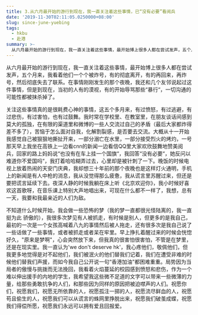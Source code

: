 ```yaml
---
title: 3.从六月最开始的游行到现在，我一直关注着这些事情，已“没有必要”看阅兵
date: '2019-11-30T02:11:05.0250000+08:00'
slug: since-june-yuebing
tags:
  - hkbu
  - 赴港
summary: >-
  从六月最开始的游行到现在，我一直关注着这些事情，最开始博上很多人都在尝试发声，五个月来，我看着他们一个个被炸号，有的彻底离开，有的冉回来，再炸号，然后彻底失去了联系
---
```

从六月最开始的游行到现在，我一直关注着这些事情，最开始博上很多人都在尝试发声，五个月来，我看着他们一个个被炸号，有的彻底离开，有的再回来，再炸号，然后彻底失去了联系。在事情刚刚发生的那个夜晚，我还和几个友邻说起过这件事情，但是到现在，当初的人有的漠视，有的开始辱骂那些“暴行“，一切沟通的可能性都被抹杀掉了。

关注这些事情真的是很耗费心神的事情，这五个多月来，有过愤怒，有过逃避，有过悲伤，有过害怕，也有过鼓舞。我时常在学校里、在教室里，在朋友谈话间感到莫大的孤独，在有限的渠道里和微博的一些人交流过自己的矛盾（最后大家都炸得差不多了），苦恼于怎么面对自我，化解割裂感，是否要去交流。大概从十一开始我感觉自己被狠狠地撕扯开来，一部分溺亡在水里，一部分接受烈火的烤灼，一号那天早上我坐在高铁上一边看cnn的新闻一边看信QQ里大家欢欣鼓舞地赞美阅兵，回家的路上妈妈说“也没有在车上挂一个国旗“，我回答“没有必要“，她反问以难道你不爱国吗“，我打着哈哈糊弄过去，心里却是被针刺了一下。晚饭的时候电视上放着热闹的天安门庆典，我却想三十年前的那个夜晚也是这样灯火通明，手机上的新闻是有人中枪的消息，我从没觉得那么疲惫，我从谎言里苏醒过来，但还是要把谎言延续下去。夜深人静的时候我躺在床上听《北京欢迎你》，我小时候好喜欢这首歌呀，在音乐课上特别大声地唱出来，可现在什么都不一样了，我想，总有一天，我要和我最亲近的人们为敌。

不知道什么时候开始，我会做一些恐怖的梦（我的梦一直都很光怪陆离的，我一直挺为此
骄傲的），我很多次梦见有人被抓走，有时候是别人，但更多的是我自己，最初的一次是一个女孩高喊着八九的事情然后被人拖走，还有很多次是我自己说了一些话做了一些事情，或者被抓走或者呆在牢里。早上挣扎着醒过来的时候会恍惚好久，"原来是梦啊"，心会突然放下来，但我真的很害怕很害怕，不管是在梦里，还是在现实里。我一直认为'we don't deserve hk'，我心疼他们，敬佩他们，但我更多地觉得是对不起他们，我们被泯火的他们替我们记着，我们在遭受非难的时候他们替我们声援，而如今我自己公开说一句“香港加油"都困难重重。局势因为当局者的傲慢与挑拨而无法挽回，我看着火焰蔓延的校园感到愤怒和悲伤，作为一个难以伸出援手的内地的学生，我希望我这些微不足道的文字可以带来一些微薄的力量，给那些勇敢抗争的人们，和那些因为同样的原因把被迫噤声的人们。祝愿你们，祝愿我们，祝愿无所依靠的人，祝愿孤注一掷的人，祝愿流尽鲜血的人，祝愿苟且偷生的人，祝愿我们可以从谎言的蛛网里挣脱出来，祝愿我们破茧成蝶，祝愿我们得偿所愿，祝愿我们永远可以拥有爱且回报爱。
